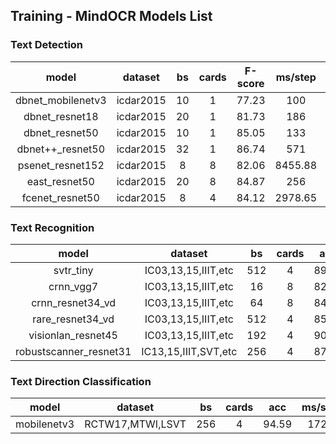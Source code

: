 ## Training - MindOCR Models List

### Text Detection

| model  |dataset |bs | cards | F-score | ms/step | fps | amp | config |
:-:     |   :-:   | :-: | :-: |  :-:   |  :-:    | :-:  |  :-: |  :-:    |
| dbnet_mobilenetv3  | icdar2015  | 10 | 1 | 77.23 | 100 | 100 | O0 | [mindocr_dbnet](https://github.com/mindspore-lab/mindocr/tree/main/configs/det/dbnet)  |
| dbnet_resnet18     | icdar2015  | 20 | 1 | 81.73 | 186 | 108 | O0 | [mindocr_dbnet](https://github.com/mindspore-lab/mindocr/tree/main/configs/det/dbnet)  |
| dbnet_resnet50     | icdar2015  | 10 | 1 | 85.05 | 133 | 75.2 | O0 | [mindocr_dbnet](https://github.com/mindspore-lab/mindocr/tree/main/configs/det/dbnet)  |
| dbnet++_resnet50   | icdar2015  | 32 | 1 | 86.74 | 571 | 56 | O0 | [mindocr_dbnet++](https://github.com/mindspore-lab/mindocr/tree/main/configs/det/dbnet)  |
| psenet_resnet152   | icdar2015  | 8 | 8 | 82.06 | 8455.88 | 7.57 | O0 | [mindocr_psenet](https://github.com/mindspore-lab/mindocr/tree/main/configs/det/psenet) |
| east_resnet50      | icdar2015  | 20 | 8 | 84.87 | 256 | 625 | O0 | [mindocr_east](https://github.com/mindspore-lab/mindocr/tree/main/configs/det/east)   |
| fcenet_resnet50    | icdar2015  | 8 | 4 | 84.12 | 2978.65 | 10.36 | O0 | [mindocr_fcenet](https://github.com/mindspore-lab/mindocr/tree/main/configs/det/fcenet)   |

### Text Recognition

| model  |dataset |bs | cards | acc | ms/step | fps | amp | config |
:-:     |   :-:   | :-: | :-: |  :-:   |  :-:    | :-:  |  :-: |  :-:    |
| svtr_tiny          | IC03,13,15,IIIT,etc | 512 | 4 | 89.02 | 690 | 2968 | O2 |  [mindocr_svtr](https://github.com/mindspore-lab/mindocr/tree/main/configs/rec/svtr)   |
| crnn_vgg7          | IC03,13,15,IIIT,etc | 16 | 8 | 82.03 | 22.06 | 5802.71 | O3 |  [mindocr_crnn](https://github.com/mindspore-lab/mindocr/tree/main/configs/rec/crnn)   |
| crnn_resnet34_vd   | IC03,13,15,IIIT,etc | 64 | 8 | 84.45 | 76.48 | 6694.84 | O3 |  [mindocr_crnn](https://github.com/mindspore-lab/mindocr/tree/main/configs/rec/crnn)   |
| rare_resnet34_vd   | IC03,13,15,IIIT,etc | 512 | 4 | 85.19 | 449 | 4561 | O2 |  [mindocr_rare](https://github.com/mindspore-lab/mindocr/tree/main/configs/rec/rare)   |
| visionlan_resnet45| IC03,13,15,IIIT,etc | 192| 4 | 90.61 | 417 | 1840 | O2 | [mindocr_visionlan](https://github.com/mindspore-lab/mindocr/blob/main/configs/rec/visionlan/visionlan_resnet45_LF_1.yaml) |
| robustscanner_resnet31 | IC13,15,IIIT,SVT,etc | 256 | 4 | 87.86 |   825   |   310   | O0  |           [mindocr_robustscanner](https://github.com/mindspore-lab/mindocr/blob/main/configs/rec/robustscanner)            |

### Text Direction Classification

| model  |dataset |bs | cards | acc | ms/step | fps | amp | config |
:-:     |   :-:   | :-: | :-: |  :-:   |  :-:    | :-:  |  :-: |  :-:    |
| mobilenetv3 | RCTW17,MTWI,LSVT | 256 | 4 | 94.59 | 172.9 | 5923.5 | O0 | [mindocr_mobilenetv3](https://github.com/mindspore-lab/mindocr/tree/main/configs/cls/mobilenetv3)   |
